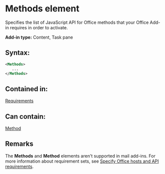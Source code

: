 
# Methods element
Specifies the list of JavaScript API for Office methods that your Office Add-in requires in order to activate.

 **Add-in type:** Content, Task pane


## Syntax:


```XML
<Methods>
   ...
</Methods>
```


## Contained in:

[Requirements](../../reference/manifest/requirements.md)


## Can contain:

[Method](../../reference/manifest/method.md)


## Remarks

The  **Methods** and **Method** elements aren't supported in mail add-ins. For more information about requirement sets, see [Specify Office hosts and API requirements](http://msdn.microsoft.com/library/6b6702f2-b0a5-46ab-a356-8dda897ca8ae%28Office.15%29.aspx#SpecifyRequirementSets_intro).

